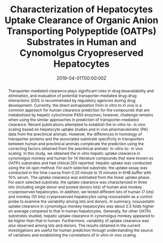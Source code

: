 ---
title: "Characterization of Hepatocytes Uptake Clearance of Organic Anion Transporting Polypeptide (OATPs) Substrates in Human and Cynomolgus Cryopreserved Hepatocytes"
authors:
- X Liang, **N Deforest**, Y Park, J Hao, X Zhao, Y Lai
date: "2019-04-01T00:00:00Z"
doi: "https://doi.org/10.1096/fasebj.2019.33.1_supplement.507.8"

# Schedule page publish date (NOT publication's date).
#publishDate: "2017-01-01T00:00:00Z"

# Publication type.
# Legend: 0 = Uncategorized; 1 = Conference paper; 2 = Journal article;
# 3 = Preprint / Working Paper; 4 = Report; 5 = Book; 6 = Book section;
# 7 = Thesis; 8 = Patent
publication_types: ["1"]

# Publication name and optional abbreviated publication name.
publication: "*Federation of American Societies for Experimental Biology (FASEB)*, April 2019"
publication_short: ""

abstract: Transporter-mediated clearance plays significant roles in drug bioavailability and elimination, and evaluation of potential transporter-mediated drug-drug interactions (DDI) is recommended by regulatory agencies during drug development. Currently, the direct extrapolation from in vitro to in vivo is a common approach for human clearance prediction for the compounds that are metabolized by hepatic cytochrome P450 enzymes; however, challenge remains when using the similar approaches in prediction of transporter-mediated clearance. Recent publications attempted to establish the in-vitro-to- in vivo scaling based on hepatocyte uptake studies and in vivo pharmacokinetic (PK) data from the preclinical animals. However, the differences in homology of transporter proteins and the associated substrate specificity in transporters between human and preclinical animals complicate the prediction using the correcting factors obtained from the preclinical animals' in-vitro-to- in vivo scaling. In this study, we obtained the in vitro hepatic uptake clearance in cynomolgus monkey and human for 14 literature compounds that were known as OATPs substrates and had clinical DDI reported. Hepatic uptake was conducted using the oil-spin method. For each selected substrate, the uptake assay was conducted in the time course from 0.25 minute to 15 minutes in KHB buffer with 10% serum. The uptake clearance was estimated from the linear uptake phase. For each selected substrate, the uptake clearance was characterized in three lots (including single donor and pooled donors lots) of human and monkey cryopreserved hepatocytes. In addition, we tested different lots of human (7 lots) and monkey (10 lots) cryopreserved hepatocytes using rosuvastatin as a control probe to examine the variability among lots and donors. In summary, rosuvastatin uptake clearance in cynomolgus monkey hepatocytes was about 2.5 folds higher on average compared to that in human hepatocytes. Generally, for other OATPs substrates studied, hepatic uptake clearance in cynomolgus monkey appeared to be higher than that in human. Furthermore, variability of uptake clearance was also observed among lots and donors. The results obtained in the current investigations are useful for human prediction through understanding the source of variations and establishing the correlations of in vitro-in vivo scaling.


featured: false

# links:
# - name: ""
#   url: ""
url_pdf: ''
url_code: ''
url_dataset: ''
url_poster: ''
url_project: ''
url_slides: ''
url_source: ''
url_video: ''

# Featured image
# To use, add an image named `featured.jpg/png` to your page's folder. 
image:
  caption: 'Image credit: [**Unsplash**](https://unsplash.com/photos/jdD8gXaTZsc)'
  focal_point: ""
  preview_only: false

# Associated Projects (optional).
#   Associate this publication with one or more of your projects.
#   Simply enter your project's folder or file name without extension.
#   E.g. `internal-project` references `content/project/internal-project/index.md`.
#   Otherwise, set `projects: []`.
projects: []

# Slides (optional).
#   Associate this publication with Markdown slides.
#   Simply enter your slide deck's filename without extension.
#   E.g. `slides: "example"` references `content/slides/example/index.md`.
#   Otherwise, set `slides: ""`.
slides: ""
---